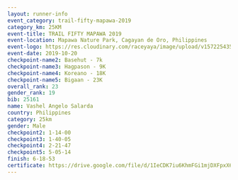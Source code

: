 ```yaml
---
layout: runner-info 
event_category: trail-fifty-mapawa-2019 
category_km: 25KM 
event-title: TRAIL FIFTY MAPAWA 2019  
event-location: Mapawa Nature Park, Cagayan de Oro, Philippines 
event-logo: https://res.cloudinary.com/raceyaya/image/upload/v1572254355/logo/trail-fifty-mapawa_fizjmb.jpg 
event-date: 2019-10-20 
checkpoint-name2: Basehut - 7k 
checkpoint-name3: Hagpason - 9K 
checkpoint-name4: Koreano - 18K 
checkpoint-name5: Bigaan - 23K 
overall_rank: 23
gender_rank: 19
bib: 25161
name: Vashel Angelo Salarda
country: Philippines
category: 25km
gender: Male
checkpoint2: 1-14-00
checkpoint3: 1-40-05
checkpoint4: 2-21-47
checkpoint5: 5-05-14
finish: 6-18-53
certificate: https://drive.google.com/file/d/1IeCDK7iu6KhmFGi1mjDXFpxX6VMKbGs7/view?usp=sharing
---
```

